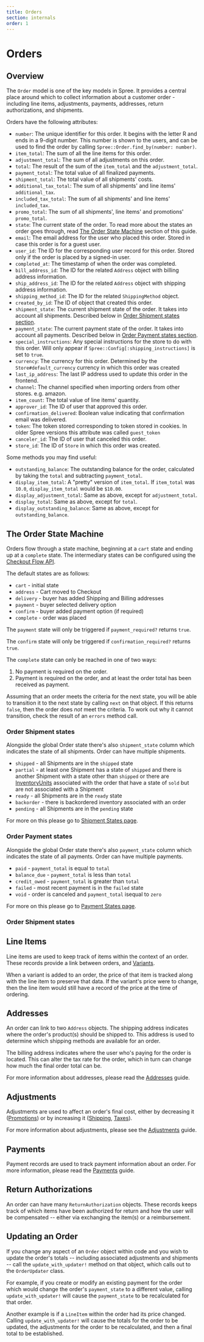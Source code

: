 ```yaml
---
title: Orders
section: internals
order: 1
---
```


# Orders

## Overview

The `Order` model is one of the key models in Spree. It provides a central place around which to collect information about a customer order - including line items, adjustments, payments, addresses, return authorizations, and shipments.

Orders have the following attributes:

* `number`: The unique identifier for this order. It begins with the letter R and ends in a 9-digit number. This number is shown to the users, and can be used to find the order by calling `Spree::Order.find_by(number: number)`.
* `item_total`: The sum of all the line items for this order.
* `adjustment_total`: The sum of all adjustments on this order.
* `total`: The result of the sum of the `item_total` and the `adjustment_total`.
* `payment_total`: The total value of all finalized payments.
* `shipment_total`: The total value of all shipments' costs.
* `additional_tax_total`: The sum of all shipments' and line items' `additional_tax`.
* `included_tax_total`: The sum of all shipments' and line items' `included_tax`.
* `promo_total`: The sum of all shipments', line items' and promotions' `promo_total`.
* `state`: The current state of the order. To read more about the states an order goes through, read [The Order State Machine](orders.md#the-order-state-machine) section of this guide.
* `email`: The email address for the user who placed this order. Stored in case this order is for a guest user.
* `user_id`: The ID for the corresponding user record for this order. Stored only if the order is placed by a signed-in user.
* `completed_at`: The timestamp of when the order was completed.
* `bill_address_id`: The ID for the related `Address` object with billing address information.
* `ship_address_id`: The ID for the related `Address` object with shipping address information.
* `shipping_method_id`: The ID for the related `ShippingMethod` object.
* `created_by_id`: The ID of object that created this order.
* `shipment_state`: The current shipment state of the order. It takes into account all shipments. Described below in [Order Shipment states section](orders.md#order-shipment-states).
* `payment_state`: The current payment state of the order. It takes into account all payments. Described below in [Order Payment states section](orders.md#order-payment-states).
* `special_instructions`: Any special instructions for the store to do with this order. Will only appear if `Spree::Config[:shipping_instructions]` is set to `true`.
* `currency`: The currency for this order. Determined by the `Store#default_currency` currency in which this order was created
* `last_ip_address`: The last IP address used to update this order in the frontend.
* `channel`: The channel specified when importing orders from other stores. e.g. amazon.
* `item_count`: The total value of line items' quantity.
* `approver_id`: The ID of user that approved this order.
* `confirmation_delivered`: Boolean value indicating that confirmation email was delivered.
* `token`: The token stored corresponding to token stored in cookies. In older Spree versions this attribute was called `guest_token`
* `canceler_id`: The ID of user that canceled this order.
* `store_id`: The ID of `Store` in which this order was created.

Some methods you may find useful:

* `outstanding_balance`: The outstanding balance for the order, calculated by taking the `total` and subtracting `payment_total`.
* `display_item_total`: A "pretty" version of `item_total`. If `item_total` was `10.0`, `display_item_total` would be `$10.00`.
* `display_adjustment_total`: Same as above, except for `adjustment_total`.
* `display_total`: Same as above, except for `total`.
* `display_outstanding_balance`: Same as above, except for `outstanding_balance`.

## The Order State Machine

Orders flow through a state machine, beginning at a `cart` state and ending up at a `complete` state. The intermediary states can be configured using the [Checkout Flow API](../customization/checkout.md#the-checkout-flow-dsl).

The default states are as follows:

* `cart` - initial state
* `address` - Cart moved to Checkout
* `delivery` - buyer has added Shipping and Billing addresses
* `payment` - buyer selected delivery option
* `confirm` - buyer added payment option \(if required\)
* `complete` - order was placed

The `payment` state will only be triggered if `payment_required?` returns `true`.

The `confirm` state will only be triggered if `confirmation_required?` returns `true`.

The `complete` state can only be reached in one of two ways:

1. No payment is required on the order.
2. Payment is required on the order, and at least the order total has been received as payment.

Assuming that an order meets the criteria for the next state, you will be able to transition it to the next state by calling `next` on that object. If this returns `false`, then the order does _not_ meet the criteria. To work out why it cannot transition, check the result of an `errors` method call.

### Order Shipment states

Alongside the global Order state there's also `shipment_state` column which indicates the state of all shipments. Order can have multiple shipments.

* `shipped` - all Shipments are in the `shipped` state
* `partial` - at least one Shipment has a state of `shipped` and there is another Shipment with a state other than `shipped` or there are [InventoryUnits](/developer/internals/inventory.html) associated with the order that have a state of `sold` but are not associated with a Shipment
* `ready` - all Shipments are in the `ready` state
* `backorder` - there is backordered inventory associated with an order
* `pending` - all Shipments are in the `pending` state

For more on this please go to [Shipment States page](developer/2_internals/developer/core/shipments.html#overview).

### Order Payment states

Alongside the global Order state there's also `payment_state` column which indicates the state of all payments. Order can have multiple payments.

* `paid` - `payment_total` is equal to `total`
* `balance_due` - `payment_total` is less than `total`
* `credit_owed` - `payment_total` is greater than `total`
* `failed` - most recent payment is in the `failed` state
* `void` - order is canceled and `payment_total` isequal to `zero`

For more on this please go to [Payment States page](/developer/internals/payments.html#overview).

### Order Shipment states

## Line Items

Line items are used to keep track of items within the context of an order. These records provide a link between orders, and [Variants](developer/2_internals/products.html#variants).

When a variant is added to an order, the price of that item is tracked along with the line item to preserve that data. If the variant's price were to change, then the line item would still have a record of the price at the time of ordering.

## Addresses

An order can link to two `Address` objects. The shipping address indicates where the order's product\(s\) should be shipped to. This address is used to determine which shipping methods are available for an order.

The billing address indicates where the user who's paying for the order is located. This can alter the tax rate for the order, which in turn can change how much the final order total can be.

For more information about addresses, please read the [Addresses](/developer/internals/addresses.html) guide.

## Adjustments

Adjustments are used to affect an order's final cost, either by decreasing it \([Promotions](/developer/internals/promotions.html)\) or by increasing it \([Shipping](/developer/internals/shipments.html), [Taxes](/developer/internals/taxation.html)\).

For more information about adjustments, please see the [Adjustments](/developer/internals/adjustments.html) guide.

## Payments

Payment records are used to track payment information about an order. For more information, please read the [Payments](/developer/internals/payments.html) guide.

## Return Authorizations

An order can have many `ReturnAuthorization` objects. These records keeps track of which items have been authorized for return and how the user will be compensated -- either via exchanging the item\(s\) or a reimbursement.

## Updating an Order

If you change any aspect of an `Order` object within code and you wish to update the order's totals -- including associated adjustments and shipments -- call the `update_with_updater!` method on that object, which calls out to the `OrderUpdater` class.

For example, if you create or modify an existing payment for the order which would change the order's `payment_state` to a different value, calling `update_with_updater!` will cause the `payment_state` to be recalculated for that order.

Another example is if a `LineItem` within the order had its price changed. Calling `update_with_updater!` will cause the totals for the order to be updated, the adjustments for the order to be recalculated, and then a final total to be established.

